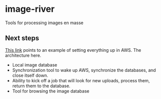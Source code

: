 # image-river
Tools for processing images en masse

## Next steps

[This link](https://aws.amazon.com/articles/PHP/1602) points to an example of setting everything up in AWS. The architecture here.

* Local image database
* Synchronization tool to wake up AWS, synchronize the databases, and close itself down.
* Ability to kick off a job that will look for new uploads, process them, return them to the database.
* Tool for browsing the image database

